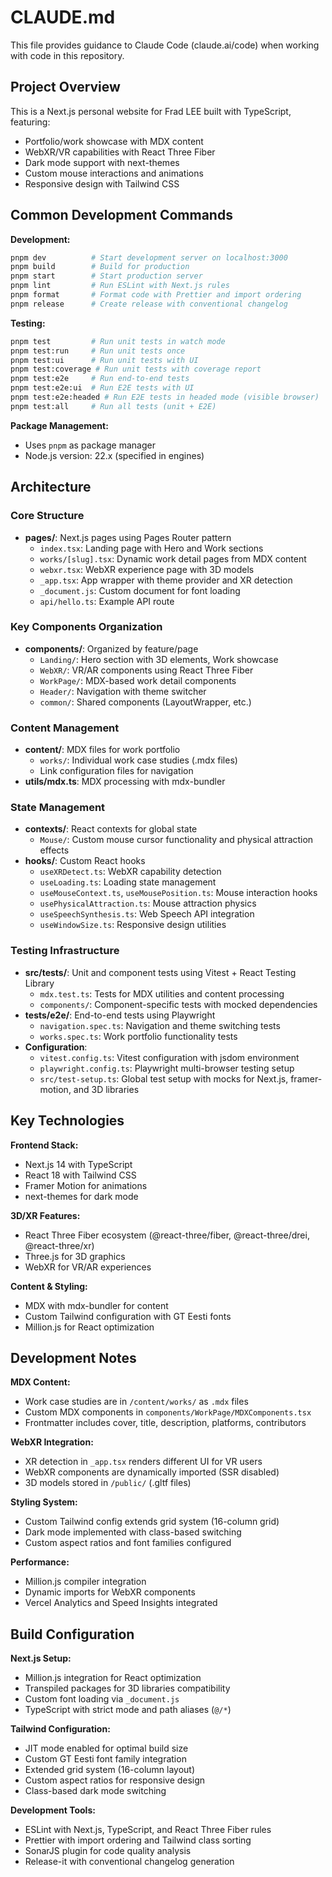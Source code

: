 # CLAUDE.md

This file provides guidance to Claude Code (claude.ai/code) when working with code in this repository.

## Project Overview

This is a Next.js personal website for Frad LEE built with TypeScript, featuring:
- Portfolio/work showcase with MDX content
- WebXR/VR capabilities with React Three Fiber
- Dark mode support with next-themes
- Custom mouse interactions and animations
- Responsive design with Tailwind CSS

## Common Development Commands

**Development:**
```bash
pnpm dev          # Start development server on localhost:3000
pnpm build        # Build for production
pnpm start        # Start production server
pnpm lint         # Run ESLint with Next.js rules
pnpm format       # Format code with Prettier and import ordering
pnpm release      # Create release with conventional changelog
```

**Testing:**
```bash
pnpm test         # Run unit tests in watch mode
pnpm test:run     # Run unit tests once
pnpm test:ui      # Run unit tests with UI
pnpm test:coverage # Run unit tests with coverage report
pnpm test:e2e     # Run end-to-end tests
pnpm test:e2e:ui  # Run E2E tests with UI
pnpm test:e2e:headed # Run E2E tests in headed mode (visible browser)
pnpm test:all     # Run all tests (unit + E2E)
```

**Package Management:**
- Uses `pnpm` as package manager
- Node.js version: 22.x (specified in engines)

## Architecture

### Core Structure
- **pages/**: Next.js pages using Pages Router pattern
  - `index.tsx`: Landing page with Hero and Work sections
  - `works/[slug].tsx`: Dynamic work detail pages from MDX content
  - `webxr.tsx`: WebXR experience page with 3D models
  - `_app.tsx`: App wrapper with theme provider and XR detection
  - `_document.js`: Custom document for font loading
  - `api/hello.ts`: Example API route

### Key Components Organization
- **components/**: Organized by feature/page
  - `Landing/`: Hero section with 3D elements, Work showcase
  - `WebXR/`: VR/AR components using React Three Fiber
  - `WorkPage/`: MDX-based work detail components
  - `Header/`: Navigation with theme switcher
  - `common/`: Shared components (LayoutWrapper, etc.)

### Content Management
- **content/**: MDX files for work portfolio
  - `works/`: Individual work case studies (.mdx files)
  - Link configuration files for navigation
- **utils/mdx.ts**: MDX processing with mdx-bundler

### State Management
- **contexts/**: React contexts for global state
  - `Mouse/`: Custom mouse cursor functionality and physical attraction effects
- **hooks/**: Custom React hooks
  - `useXRDetect.ts`: WebXR capability detection
  - `useLoading.ts`: Loading state management
  - `useMouseContext.ts`, `useMousePosition.ts`: Mouse interaction hooks
  - `usePhysicalAttraction.ts`: Mouse attraction physics
  - `useSpeechSynthesis.ts`: Web Speech API integration
  - `useWindowSize.ts`: Responsive design utilities

### Testing Infrastructure
- **src/__tests__/**: Unit and component tests using Vitest + React Testing Library
  - `mdx.test.ts`: Tests for MDX utilities and content processing
  - `components/`: Component-specific tests with mocked dependencies
- **tests/e2e/**: End-to-end tests using Playwright
  - `navigation.spec.ts`: Navigation and theme switching tests
  - `works.spec.ts`: Work portfolio functionality tests
- **Configuration**: 
  - `vitest.config.ts`: Vitest configuration with jsdom environment
  - `playwright.config.ts`: Playwright multi-browser testing setup
  - `src/test-setup.ts`: Global test setup with mocks for Next.js, framer-motion, and 3D libraries

## Key Technologies

**Frontend Stack:**
- Next.js 14 with TypeScript
- React 18 with Tailwind CSS
- Framer Motion for animations
- next-themes for dark mode

**3D/XR Features:**
- React Three Fiber ecosystem (@react-three/fiber, @react-three/drei, @react-three/xr)
- Three.js for 3D graphics
- WebXR for VR/AR experiences

**Content & Styling:**
- MDX with mdx-bundler for content
- Custom Tailwind configuration with GT Eesti fonts
- Million.js for React optimization

## Development Notes

**MDX Content:**
- Work case studies are in `/content/works/` as `.mdx` files
- Custom MDX components in `components/WorkPage/MDXComponents.tsx`
- Frontmatter includes cover, title, description, platforms, contributors

**WebXR Integration:**
- XR detection in `_app.tsx` renders different UI for VR users
- WebXR components are dynamically imported (SSR disabled)
- 3D models stored in `/public/` (.gltf files)

**Styling System:**
- Custom Tailwind config extends grid system (16-column grid)
- Dark mode implemented with class-based switching
- Custom aspect ratios and font families configured

**Performance:**
- Million.js compiler integration
- Dynamic imports for WebXR components
- Vercel Analytics and Speed Insights integrated

## Build Configuration

**Next.js Setup:**
- Million.js integration for React optimization
- Transpiled packages for 3D libraries compatibility
- Custom font loading via `_document.js`
- TypeScript with strict mode and path aliases (`@/*`)

**Tailwind Configuration:**
- JIT mode enabled for optimal build size
- Custom GT Eesti font family integration  
- Extended grid system (16-column layout)
- Custom aspect ratios for responsive design
- Class-based dark mode switching

**Development Tools:**
- ESLint with Next.js, TypeScript, and React Three Fiber rules
- Prettier with import ordering and Tailwind class sorting
- SonarJS plugin for code quality analysis
- Release-it with conventional changelog generation